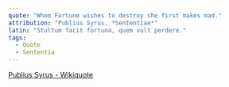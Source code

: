 ```yaml
---
quote: "Whom Fortune wishes to destroy she first makes mad."
attribution: "Publius Syrus, *Sententiae*"
latin: "Stultum facit fortuna, quem vult perdere."
tags:
  - Quote
  - Sententia
---
```

[Publius Syrus - Wikiquote](https://en.wikiquote.org/wiki/Publilius_Syrus)
